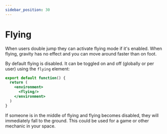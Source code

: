```yaml
---
sidebar_position: 30
---
```


# Flying

When users double jump they can activate flying mode if it's enabled. When flying, gravity has no effect and you can move around faster than on foot.

By default flying is disabled. It can be toggled on and off (globally or per user) using the `flying` element:

```jsx
export default function() {
  return (
    <environment>
      <flying/>
    </environment>
  )
}
```

If someone is in the middle of flying and flying becomes disabled, they will immediately fall to the ground. This could be used for a game or other mechanic in your space.